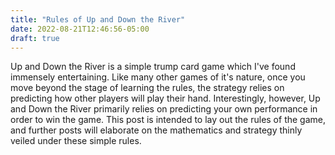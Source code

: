 ```yaml
---
title: "Rules of Up and Down the River"
date: 2022-08-21T12:46:56-05:00
draft: true
---
```


Up and Down the River is a simple trump card game which I've found immensely entertaining. Like many other games of it's nature, once you move beyond the stage of learning the rules, the strategy relies on predicting how other players will play their hand. Interestingly, however, Up and Down the River primarily relies on predicting your own performance in order to win the game. This post is intended to lay out the rules of the game, and further posts will elaborate on the mathematics and strategy thinly veiled under these simple rules.
